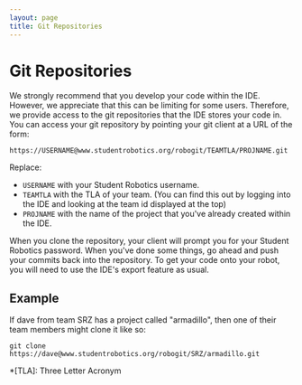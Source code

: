 ```yaml
---
layout: page
title: Git Repositories
---
```


Git Repositories
================

We strongly recommend that you develop your code within the IDE.  However, we appreciate that this can be limiting for some users.  Therefore, we provide access to the git repositories that the IDE stores your code in.  You can access your git repository by pointing your git client at a URL of the form:

~~~~~ not-code
https://USERNAME@www.studentrobotics.org/robogit/TEAMTLA/PROJNAME.git
~~~~~

Replace:

 * `USERNAME` with your Student Robotics username.
 * `TEAMTLA` with the TLA of your team.  (You can find this out by logging into the IDE and looking at the team id displayed at the top)
 * `PROJNAME` with the name of the project that you've already created within the IDE.

When you clone the repository, your client will prompt you for your Student Robotics password.  When you've done some things, go ahead and push your commits back into the repository.  To get your code onto your robot, you will need to use the IDE's export feature as usual.

Example
-------

If dave from team SRZ has a project called "armadillo", then one of their team members might clone it like so:

~~~~~ not-code
git clone https://dave@www.studentrobotics.org/robogit/SRZ/armadillo.git
~~~~~

*[TLA]: Three Letter Acronym
